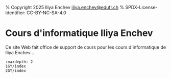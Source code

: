 % Copyright 2025 Iliya Enchev <iliya.enchev@edufr.ch>
% SPDX-License-Identifier: CC-BY-NC-SA-4.0

# Cours d'informatique Iliya Enchev

Ce site Web fait office de support de cours pour les cours d'informatique de Iliya Enchev...

```{toctree}
:maxdepth: 2
1GY/index
2GY/index
